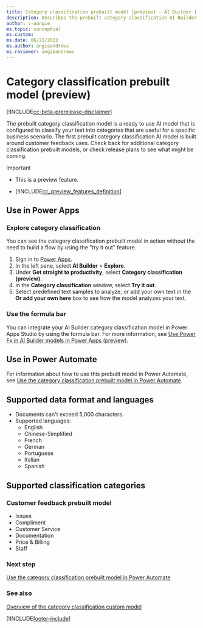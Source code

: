 ```yaml
---
title: Category classification prebuilt model (preview) - AI Builder | Microsoft Docs
description: Describes the prebuilt category classification AI Builder model.
author: v-aangie
ms.topic: conceptual
ms.custom: 
ms.date: 06/21/2022
ms.author: angieandrews
ms.reviewer: angieandrews
---
```


# Category classification prebuilt model (preview)

[!INCLUDE[cc-beta-prerelease-disclaimer](./includes/cc-beta-prerelease-disclaimer.md)]

The prebuilt category classification model is a ready to use AI model that is configured to classify your text into categories that are useful for a specific business scenario. The first prebuilt category classification AI model is built around customer feedback uses. Check back for additional category classification prebuilt models, or check release plans to see what might be coming.

> [!IMPORTANT]
> - This is a preview feature.
>
> - [!INCLUDE[cc_preview_features_definition](includes/cc-preview-features-definition.md)]

## Use in Power Apps

### Explore category classification

You can see the category classification prebuilt model in action without the need to build a flow by using the "try it out" feature.

1. Sign in to [Power Apps](https://make.powerapps.com).
1. In the left pane, select **AI Builder** > **Explore**.
1. Under **Get straight to productivity**, select **Category classification (preview)**.
1. In the **Category classification** window, select **Try it out**. 
1. Select predefined text samples to analyze, or add your own text in the **Or add your own here** box to see how the model analyzes your text.

### Use the formula bar

You can integrate your AI Builder category classification model in Power Apps Studio by using the formula bar. For more information, see [Use Power Fx in AI Builder models in Power Apps (preview)](powerfx-in-powerapps.md).

## Use in Power Automate

For information about how to use this prebuilt model in Power Automate, see [Use the category classification prebuilt model in Power Automate](prebuilt-category-classification-pwr-automate.md).

## Supported data format and languages

- Documents can't exceed 5,000 characters.
- Supported languages:
  - English
  - Chinese-Simplified
  - French
  - German
  - Portuguese
  - Italian
  - Spanish

## Supported classification categories

### Customer feedback prebuilt model

- Issues
- Compliment
- Customer Service
- Documentation
- Price & Billing
- Staff

### Next step

[Use the category classification prebuilt model in Power Automate](prebuilt-category-classification-pwr-automate.md)

### See also

[Overview of the category classification custom model](text-classification-overview.md)


[!INCLUDE[footer-include](includes/footer-banner.md)]
